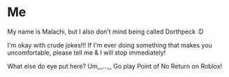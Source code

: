 # Me

My name is Malachi, but I also don't mind being called Dorthpeck :D

I'm okay with crude jokes!!! If I'm ever doing something that makes you uncomfortable, please tell me & I will stop immediately!

What else do eye put here? Um,,,...,, Go play Point of No Return on Roblox!
